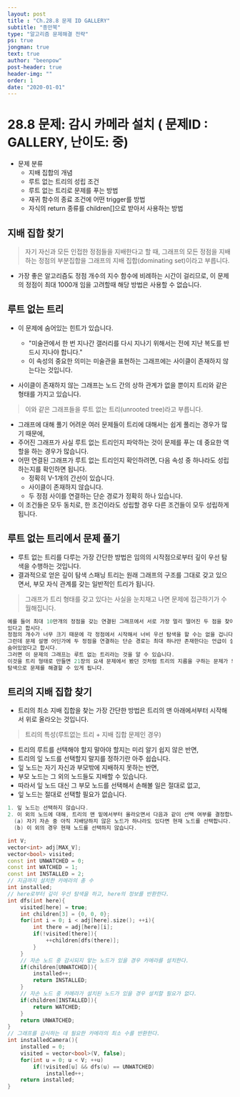 ```yaml
---
layout: post
title : "Ch.28.8 문제 ID GALLERY"
subtitle: "종만북"
type: "알고리즘 문제해결 전략"
ps: true
jongman: true
text: true
author: "beenpow"
post-header: true
header-img: ""
order: 1
date: "2020-01-01"
---
```


# 28.8 문제: 감시 카메라 설치 ( 문제ID : GALLERY, 난이도: 중)
[algo]: <https://algospot.com/judge/problem/read/GALLERY>

- 문제 분류
  - 지배 집합의 개념
  - 루트 없는 트리의 성립 조건
  - 루트 없는 트리로 문제를 푸는 방법
  - 재귀 함수의 종료 조건에 어떤 trigger를 방법
  - 자식의 return 종류를 children[]으로 받아서 사용하는 방법

## 지배 집합 찾기

> 자기 자신과 모든 인접한 정점들을 지배한다고 할 때, 그래프의 모든 정점을 지배하는 정점의 부분집합을
> 그래프의 지배 집합(dominating set)이라고 부릅니다.
- 가장 좋은 알고리즘도 정점 개수의 지수 함수에 비례하는 시간이 걸리므로, 이 문제의 정점이 최대
  1000개 임을 고려할때 해당 방법은 사용할 수 없습니다.


## 루트 없는 트리

- 이 문제에 숨어있는 힌트가 있습니다.
  - "미술관에서 한 번 지나간 갤러리를 다시 지나기 위해서는 전에 지난 복도를 반드시 지나야 합니다."
  - 이 속성의 중요한 의미는 미술관을 표현하는 그래프에는 사이클이 존재하지 않는다는 것입니다.

- 사이클이 존재하지 않는 그래프는 노드 간의 상하 관계가 없을 뿐이지 트리와 같은 형태를 가지고
  있습니다.

> 이와 같은 그래프들을 루트 없는 트리(unrooted tree)라고 부릅니다.
- 그래프에 대해 풀기 어려운 여러 문제들이 트리에 대해서는 쉽게 풀리는 경우가 많기 때문에,
- 주어진 그래프가 사실 루트 없는 트리인지 파악하는 것이 문제를 푸는 데 중요한 역할을 하는 경우가
  많습니다.
- 어떤 연결된 그래프가 루트 없는 트리인지 확인하려면, 다음 속성 중 하나라도 성립하는지를 확인하면
  됩니다.
  - 정확히 V-1개의 간선이 있습니다.
  - 사이클이 존재하지 않습니다.
  - 두 정점 사이를 연결하는 단순 경로가 정확히 하나 있습니다.
- 이 조건들은 모두 동치로, 한 조건이라도 성립할 경우 다른 조건들이 모두 성립하게 됩니다.

## 루트 없는 트리에서 문제 풀기

- 루트 없는 트리를 다루는 가장 간단한 방법은 임의의 시작점으로부터 깊이 우선 탐색을 수행하는
  것입니다.
- 결과적으로 얻은 깊이 탐색 스패닝 트리는 원래 그래프의 구조를 그대로 갖고 있으면서, 부모 자식
  관계를 갖는 일반적인 트리가 됩니다.

> 그래프가 트리 형태를 갖고 있다는 사실을 눈치채고 나면 문제에 접근하기가 수월해집니다.
```cpp
예를 들어 최대 10만개의 정점을 갖는 연결된 그래프에서 서로 가장 멀리 떨어진 두 점을 찾아내는 문제가
있다고 합시다.
정점의 개수가 너무 크기 때문에 각 정점에서 시작해서 너비 우선 탐색을 할 수는 없을 겁니다.
그런데 문제 설명 어딘가에 두 정점을 연결하는 단순 경로는 최대 하나만 존재한다는 언급이 살짝
숨어있었다고 합시다.
그러면 이 문제의 그래프는 루트 없는 트리라는 것을 알 수 있습니다.
이것을 트리 형태로 만들면 21장의 요새 문제에서 봤던 것처럼 트리의 지름을 구하는 문제가 되고, 한 번의
탐색으로 문제를 해결할 수 있게 됩니다.
```
[21장 요새문제]:<https://beenpow.github.io/jongman/2019/12/26/Jongman-ch21-5/>

## 트리의 지배 집합 찾기

- 트리의 최소 지배 집합을 찾는 가장 간단한 방법은 트리의 맨 아래에서부터 시작해서 위로 올라오는
  것입니다.
> 트리의 특성(루트없는 트리 + 지배 집합 문제인 경우)
- 트리의 루트를 선택해야 할지 말아야 할지는 미리 알기 쉽지 않은 반면,
- 트리의 잎 노드를 선택할지 말지를 정하기란 아주 쉽습니다.
- 잎 노드는 자기 자신과 부모밖에 지배하지 못하는 반면,
- 부모 노드는 그 외의 노드들도 지배할 수 있습니다.
- 따라서 잎 노드 대신 그 부모 노드를 선택해서 손해볼 일은 절대로 없고,
- 잎 노드는 절대로 선택할 필요가 없습니다.

```cpp
1. 잎 노드는 선택하지 않습니다.
2. 이 외의 노드에 대해, 트리의 맨 밑에서부터 올라오면서 다음과 같이 선택 여부를 결정합니다.
  (a) 자기 자손 중 아직 지배당하지 않은 노드가 하나라도 있다면 현재 노드를 선택합니다.
  (b) 이 외의 경우 현재 노드를 선택하지 않습니다.
```

```cpp
int V;
vector<int> adj[MAX_V];
vector<bool> visited;
const int UNWATCHED = 0;
const int WATCHED = 1;
const int INSTALLED = 2;
// 지금까지 설치한 카메라의 총 수
int installed;
// here로부터 깊이 우선 탐색을 하고, here의 정보를 반환한다.
int dfs(int here){
    visited[here] = true;
    int children[3] = {0, 0, 0};
    for(int i = 0; i < adj[here].size(); ++i){
        int there = adj[here][i];
        if(!visited[there]){
            ++children[dfs(there)];
        }
    }
    // 자손 노드 중 감시되지 앟는 노드가 있을 경우 카메라를 설치한다.
    if(children[UNWATCHED]){
        installed++;
        return INSTALLED;
    }
    // 자손 노드 중 카메라가 설치된 노드가 있을 경우 설치할 필요가 없다.
    if(children[INSTALLED]){
        return WATCHED;
    }
    return UNWATCHED;
}
// 그래프를 감시하는 데 필요한 카메라의 최소 수를 반환한다.
int installedCamera(){
    installed = 0;
    visited = vector<bool>(V, false);
    for(int u = 0; u < V; ++u)
        if(!visited[u] && dfs(u) == UNWATCHED)
            installed++;
    return installed;
}
```
